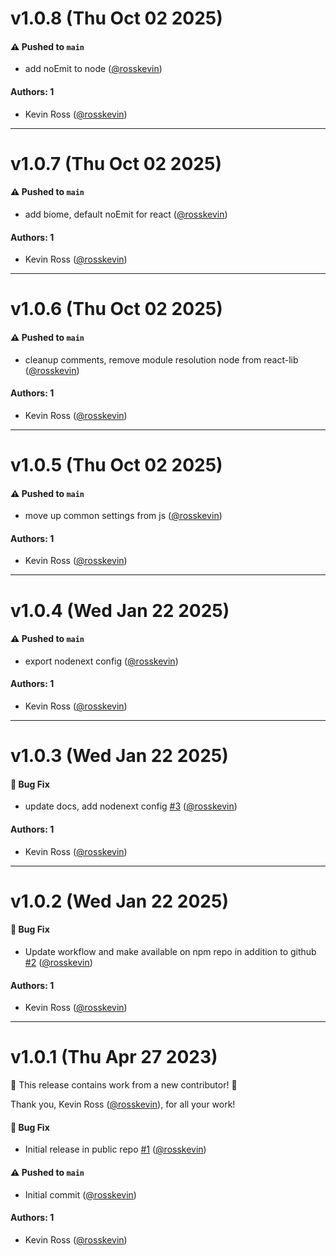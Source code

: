 # v1.0.8 (Thu Oct 02 2025)

#### ⚠️ Pushed to `main`

- add noEmit to node ([@rosskevin](https://github.com/rosskevin))

#### Authors: 1

- Kevin Ross ([@rosskevin](https://github.com/rosskevin))

---

# v1.0.7 (Thu Oct 02 2025)

#### ⚠️ Pushed to `main`

- add biome, default noEmit for react ([@rosskevin](https://github.com/rosskevin))

#### Authors: 1

- Kevin Ross ([@rosskevin](https://github.com/rosskevin))

---

# v1.0.6 (Thu Oct 02 2025)

#### ⚠️ Pushed to `main`

- cleanup comments, remove module resolution node from react-lib ([@rosskevin](https://github.com/rosskevin))

#### Authors: 1

- Kevin Ross ([@rosskevin](https://github.com/rosskevin))

---

# v1.0.5 (Thu Oct 02 2025)

#### ⚠️ Pushed to `main`

- move up common settings from js ([@rosskevin](https://github.com/rosskevin))

#### Authors: 1

- Kevin Ross ([@rosskevin](https://github.com/rosskevin))

---

# v1.0.4 (Wed Jan 22 2025)

#### ⚠️ Pushed to `main`

- export nodenext config ([@rosskevin](https://github.com/rosskevin))

#### Authors: 1

- Kevin Ross ([@rosskevin](https://github.com/rosskevin))

---

# v1.0.3 (Wed Jan 22 2025)

#### 🐛 Bug Fix

- update docs, add nodenext config [#3](https://github.com/alienfast/tsconfig/pull/3) ([@rosskevin](https://github.com/rosskevin))

#### Authors: 1

- Kevin Ross ([@rosskevin](https://github.com/rosskevin))

---

# v1.0.2 (Wed Jan 22 2025)

#### 🐛 Bug Fix

- Update workflow and make available on npm repo in addition to github [#2](https://github.com/alienfast/tsconfig/pull/2) ([@rosskevin](https://github.com/rosskevin))

#### Authors: 1

- Kevin Ross ([@rosskevin](https://github.com/rosskevin))

---

# v1.0.1 (Thu Apr 27 2023)

:tada: This release contains work from a new contributor! :tada:

Thank you, Kevin Ross ([@rosskevin](https://github.com/rosskevin)), for all your work!

#### 🐛 Bug Fix

- Initial release in public repo [#1](https://github.com/alienfast/tsconfig/pull/1) ([@rosskevin](https://github.com/rosskevin))

#### ⚠️ Pushed to `main`

- Initial commit ([@rosskevin](https://github.com/rosskevin))

#### Authors: 1

- Kevin Ross ([@rosskevin](https://github.com/rosskevin))
